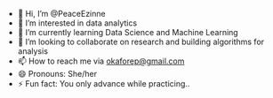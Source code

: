 - 👋 Hi, I’m @PeaceEzinne
- 👀 I’m interested in data analytics
- 🌱 I’m currently learning Data Science and Machine Learning
- 💞️ I’m looking to collaborate on research and building algorithms for analysis
- 📫 How to reach me via okaforep@gmail.com
- 😄 Pronouns: She/her
- ⚡ Fun fact: You only advance while practicing..

<!---
PeaceEzinne/PeaceEzinne is a ✨ special ✨ repository because its `README.md` (this file) appears on your GitHub profile.
You can click the Preview link to take a look at your changes.
--->

